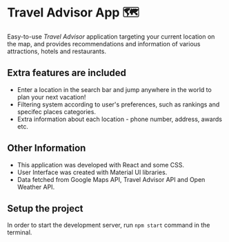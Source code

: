 # Travel Advisor App 🗺️

Easy-to-use *Travel Advisor* application targeting your current location on the map, and provides recommendations and information of various attractions, hotels and restaurants.

## Extra features are included

- Enter a location in the search bar and jump anywhere in the world to plan your next vacation!
- Filtering system according to user's preferences, such as rankings and specifec places categories.
- Extra information about each location - phone number, address, awards etc.

## Other Information

- This application was developed with React and some CSS.
- User Interface was created with Material UI libraries.
- Data fetched from Google Maps API, Travel Advisor API and Open Weather API.

## Setup the project

In order to start the development server, run `npm start` command in the terminal.
